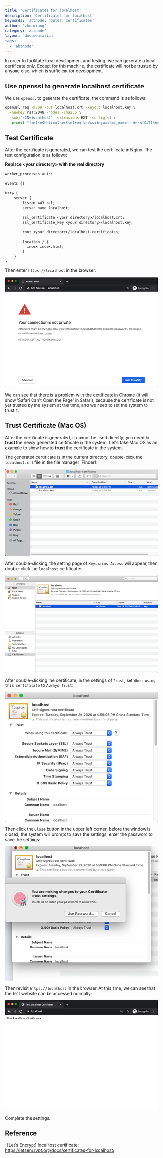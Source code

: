 ```yaml
---
title: 'Certificates for localhost'
description: 'Certificates for localhost'
keywords: 'abtnode, router, certificates'
author: 'zhenqiang'
category: 'abtnode'
layout: 'documentation'
tags:
  - 'abtnode'
---
```


In order to facilitate local development and testing, we can generate a local certificate only. Except for this machine, the certificate will not be trusted by anyone else, which is sufficient for development.

## Use openssl to generate localhost certificate

We use `openssl` to generate the certificate, the command is as follows:

```bash
openssl req -x509 -out localhost.crt -keyout localhost.key \
  -newkey rsa:2048 -nodes -sha256 \
  -subj'/CN=localhost' -extensions EXT -config <( \
   printf "[dn]\nCN=localhost\n[req]\ndistinguished_name = dn\n[EXT]\nsubjectAltName=DNS:localhost\nkeyUsage=digitalSignature\nextendedKeyUsage=serverAuth")
```

## Test Certificate

After the certificate is generated, we can test the certificate in Nginx. The test configuration is as follows:

**Replace \<your directory\> with the real directory**

```nginx
worker_processes auto;

events {}

http {
    server {
        listen 443 ssl;
        server_name localhost;

        ssl_certificate <your directory>/localhost.crt;
        ssl_certificate_key <your directory>/localhost.key;

        root <your directory>/localhost-certificates;

        location / {
          index index.html;
        }
    }
}
```

Then enter `https://localhost` in the browser:

![test failed](./images/test-failed.png)

We can see that there is a problem with the certificate in Chrome (it will show 'Safari Can't Open the Page' in Safari), because the certificate is not yet trusted by the system at this time, and we need to set the system to trust it.

## Trust Certificate (Mac OS)

After the certificate is generated, it cannot be used directly; you need to **trust** the newly generated certificate in the system. Let's take Mac OS as an example to show how to **trust** the certificate in the system.

The generated certificate is in the current directory, double-click the `localhost.crt` file in the file manager (Finder):

![cert-list](./images/cert-list.png)

After double-clicking, the setting page of `Keychains Access` will appear, then double-click the `localhost` certificate:

![keychains-localhost](./images/keychains-localhost.png)

After double-clicking the certificate, in the settings of `Trust`, set `When using this certificate` to `Always Trust`:

![keychains-localhost-trust](./images/keychains-localhost-trust.png)

Then click the `Close` button in the upper left corner, before the window is closed, the system will prompt to save the settings, enter the password to save the settings:

![password](./images/password.png)

Then revisit `https://localhost` in the browser. At this time, we can see that the test website can be accessed normally:

![test-success](./images/test-success.png)

Complete the settings.

## Reference

-[Let's Encrypt] localhost certificate: https://letsencrypt.org/docs/certificates-for-localhost/
